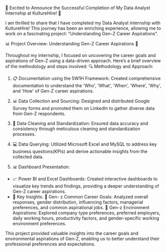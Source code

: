 
🚀 Excited to Announce the Successful Completion of My Data Analyst Internship at KultureHire! 🎉

I am thrilled to share that I have completed my Data Analyst internship with KultureHire! This journey has been an enriching experience, allowing me to work on a fascinating project: "Understanding Gen-Z Career Aspirations".

📊 Project Overview: Understanding Gen-Z Career Aspirations 🌟

Throughout my internship, I focused on uncovering the career goals and aspirations of Gen-Z using a data-driven approach. Here’s a brief overview of the methodology and steps involved:
🔍 Methodology and Approach:
 1. 📋 Documentation using the 5W1H Framework: Created comprehensive documentation to understand the 'Who', 'What', 'When', 'Where', 'Why', and 'How' of Gen-Z career aspirations.
 2. 📊 Data Collection and Sourcing: Designed and distributed Google Survey forms and promoted them on LinkedIn to gather diverse data from Gen-Z respondents.
 3. 🧹 Data Cleaning and Standardization: Ensured data accuracy and consistency through meticulous cleaning and standardization processes.
 4. 💻 Data Querying: Utilized Microsoft Excel and MySQL to address key business questions(KPIs) and derive actionable insights from the collected data.

 5. 📊 Dashboard Presentation:
 - 📈 Power BI and Excel Dashboards: Created interactive dashboards to visualize key trends and findings, providing a deeper understanding of Gen-Z career aspirations.
 - 🌟 Key Insights:
 🎯 Gen- z Common Career Goals: Analyzed overall responses, gender distribution, influencing factors, managerial preferences, and common aspirational jobs.
 🏢 Gen-z Environment Aspirations: Explored company type preferences, preferred employers, daily working hours, productivity factors, and gender-specific working environment preferences.

This project provided valuable insights into the career goals and environmental aspirations of Gen-Z, enabling us to better understand their professional preferences and expectations.

